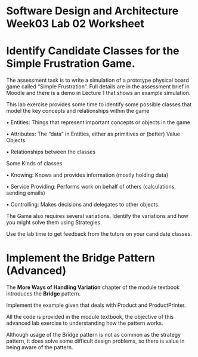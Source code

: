 # Software Design and Architecture Week03 Lab 02 Worksheet

# Identify Candidate Classes for the Simple Frustration Game.

The assessment task is to write a simulation of a prototype physical board game called “Simple Frustration”. Full details are in the assessment brief in Moodle and there is a demo in Lecture 1 that shows an example simulation.

This lab exercise provides some time to identify some possible classes that model the key concepts and relationships within the game

• Entities: Things that represent important concepts or objects in the game

• Attributes: The “data” in Entities, either as primitives or (better) Value Objects

• Relationships between the classes

Some Kinds of classes

• Knowing: Knows and provides information (mostly holding data)

• Service Providing: Performs work on behalf of others (calculations, sending emails)

• Controlling: Makes decisions and delegates to other objects.

The Game also requires several variations. Identify the variations and how you might solve them using Strategies.

Use the lab time to get feedback from the tutors on your candidate classes.

# Implement the Bridge Pattern (Advanced)

The **More Ways of Handling Variation** chapter of the module textbook introduces the **Bridge** pattern.

Implement the example given that deals with Product and ProductPrinter.

All the code is provided in the module textbook, the objective of this advanced lab exercise to understanding how the pattern works.

Although usage of the Bridge pattern is not as common as the strategy pattern, it does solve some difficult design problems, so there is value in being aware of the pattern.
